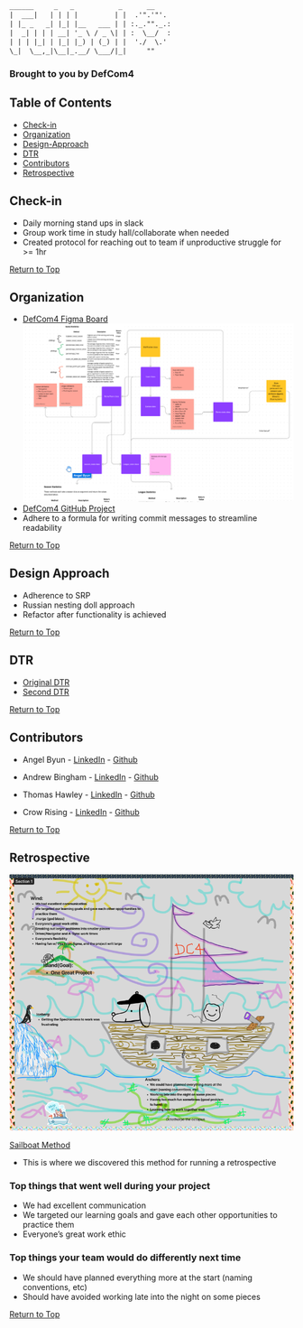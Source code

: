 ```
______     _   _           _      __
|  ___|   | | | |         | |  .'".'"'.
| |_ _   _| |_| |__   ___ | | :._.""._.:
|  _| | | | __| '_ \ / _ \| | :  \__/  :
| | | |_| | |_| |_) | (_) | |  './  \.'
\_|  \__,_|\__|_.__/ \___/|_|     ""
```
### Brought to you by DefCom4

## Table of Contents 
- [Check-in](#check-in)
- [Organization](#organization)
- [Design-Approach](#design-approach)
- [DTR](#dtr)
- [Contributors](#contributors)
- [Retrospective](#retrospective)


## Check-in
- Daily morning stand ups in slack
- Group work time in study hall/collaborate when needed
- Created protocol for reaching out to team if unproductive struggle for >= 1hr

[Return to Top](#table-of-contents)

## Organization
- [DefCom4 Figma Board](https://www.figma.com/file/KlqoaiCb4qATpYk1rt6UUV/Futbol?node-id=0%3A1&t=YJCr2TCN91YUfkQH-0)
![outline](outline.png)
- [DefCom4 GitHub Project](https://github.com/users/andrew-bingham1/projects/1/views/2)
- Adhere to a formula for writing commit messages to streamline readability

[Return to Top](#table-of-contents)

## Design Approach
- Adherence to SRP
- Russian nesting doll approach
- Refactor after functionality is achieved

[Return to Top](#table-of-contents)

## DTR
- [Original DTR](https://docs.google.com/document/d/1mXX4xO6k7aFdUO3jWYz3Tc7ONjrx3_nEftG3Vrv3wkc/edit#)
- [Second DTR](https://docs.google.com/document/d/1dsquJocsr7bqSM_DtHpanRetoTp94kxvl0w0n0TGJl0/edit?usp=sharing)

[Return to Top](#table-of-contents)

## Contributors
- Angel Byun - [LinkedIn](https://www.linkedin.com/in/angel-byun-a0274a267/) - [Github](https://github.com/angelbyun)

- Andrew Bingham - [LinkedIn](https://www.linkedin.com/in/andrew-b-59321017b/) - [Github](https://github.com/andrew-bingham1)

- Thomas Hawley - [LinkedIn](https://www.linkedin.com/in/thomas-hawley-901612123/) - [Github](https://github.com/thawley2)

- Crow Rising - [LinkedIn](https://www.linkedin.com/in/crowrising/) - [Github](https://github.com/CrowRising)

[Return to Top](#table-of-contents)

## Retrospective 
![Retro](retro.png)

[Sailboat Method](https://thedigitalprojectmanager.com/projects/leadership-team-management/how-run-sprint-retrospective/#sailboat-method) 
- This is where we discovered this method for running a retrospective

### Top things that went well during your project 
- We had excellent communication 
- We targeted our learning goals and gave each other opportunities to practice them 
- Everyone’s great work ethic
### Top things your team would do differently next time
- We should have planned everything more at the start (naming conventions, etc)
- Should have avoided working late into the night on some pieces 

[Return to Top](#table-of-contents)